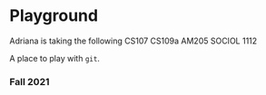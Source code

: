# Playground
Adriana is taking the following
CS107
CS109a
AM205
SOCIOL 1112

A place to play with `git`.

### Fall 2021
